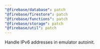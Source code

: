 ```yaml
---
"@firebase/database": patch
"@firebase/firestore": patch
"@firebase/functions": patch
"@firebase/storage": patch
"@firebase/util": patch
---
```


Handle IPv6 addresses in emulator autoinit.
